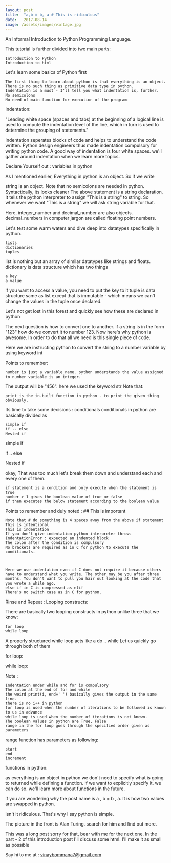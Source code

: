 ```yaml
---
layout: post
title:  "a,b = b, a # This is ridiculous"
date:   2017-08-14
image: /assets/images/vintage.jpg
---
```


An Informal Introduction to Python Programming Language.

This tutorial is further divided into two main parts:

    Introduction to Python
    Introduction to html


Let's learn some basics of Python first

    The first thing to learn about python is that everything is an object.
    There is no such thing as primitive data type in python.
    Indentation is a must - I'll tell you what indentation is, further.
    No semicolons
    No need of main function for execution of the program


Indentation:

"Leading white space (spaces and tabs) at the beginning of a logical line is used to compute the indentation level of the line, which in turn is used to determine the grouping of statements."

Indentation seperates blocks of code and helps to understand the code written. Python design engineers thus made indentation compulsory for writing python code. A good way of indentation is four white spaces. we'll gather around indentation when we learn more topics.

Declare Yourself out : variables in python

As I mentioned earlier, Everything in python is an object. So if we write

string is an object. Note that no semicolons are needed in python. Syntactically, its looks cleaner
The above statement is a string declaration. It tells the python interpreter to assign "This is a string" to string. So whenever we want "This is a string" we will ask string variable for that.


Here, integer_number and decimal_number are also objects. decimal_numbers in computer jargon are called floating point numbers.

Let's test some warm waters and dive deep into datatypes specifically in python.

    lists
    dictionaries
    tuples


list is nothing but an array of similar datatypes like strings and floats.
dictionary is data structure which has two things

    a key
    a value

if you want to access a value, you need to put the key to it
tuple is data structure same as list except that is immutable - which means we can't change the values in the tuple once declared.

Let's not get lost in this forest and quickly see how these are declared in python

The next question is how to convert one to another. if a string is in the form "123" how do we convert it to number 123.
Now here's why python is awesome. In order to do that all we need is this single piece of code.

Here we are instructing python to convert the string to a number variable by using keyword int

Points to remember:

    number is just a variable name. python understands the value assigned to number variable is an integer.


The output will be "456". here we used the keyword str
Note that:

    print is the in-built function in python - to print the given thing obviously.


Its time to take some decisions : conditionals
conditionals in python are basically divided as

    simple if
    if .. else
    Nested if


simple if

if .. else

Nested if

okay, That was too much let's break them down and understand each and every one of them.

    if statement is a condition and only execute when the statement is true
    number > 1 gives the boolean value of true or false
    if then executes the below statement according to the boolean value


Points to remember and duly noted : ## This is important

    Note that # do something is 4 spaces away from the above if statement
    This is intentional
    This is indentation
    If you don't give indentation python interpreter throws IndentationError : expected an indented block
    The colon after the condition is compulsory
    No brackets are required as in C for python to execute the conditionals.



    Here we use indentation even if C does not require it because others have to understand what you write, The other may be you after three months. You don't want to pull you hair out looking at the code that you wrote a while ago.
    else if in C is compressed as elif
    There's no switch case as in C for python.


Rinse and Repeat : Looping constructs:

There are basically two looping constructs in python unlike three that we know:

    for loop
    while loop

A properly structured while loop acts like a do .. while
Let us quickly go through both of them

for loop:


while loop:

Note :

    Indentation under while and for is compulsory
    The colon at the end of for and while
    the weird print(i, end=' ') basically gives the output in the same line.
    there is no i++ in python
    for loop is used when the number of iterations to be followed is known to us in advance
    while loop is used when the number of iterations is not known.
    The boolean values in python are True, False
    range in the for loop goes through the specified order given as parameters


range function has parameters as following:

    start
    end
    increment


functions in python:


as everything is an object in python we don't need to specify what is going to returned while defining a function. If we want to explicitly specify it. we can do so. we'll learn more about functions in the future.

if you are wondering why the post name is a , b = b , a.
It is how two values are swapped in python.

isn't it ridiculous. That's why I say python is simple.

The picture in the front is Alan Turing. search for him and find out more.

This was a long post sorry for that, bear with me for the next one.
In the part - 2 of this introduction post I'll discuss some html.
I'll make it as small as possible

Say hi to me at : vinaybommana7@gmail.com
